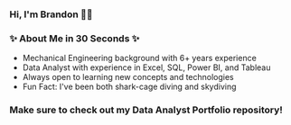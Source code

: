 ### Hi, I'm Brandon 🙋‍♂️

### ✨ About Me in 30 Seconds ✨
- Mechanical Engineering background with 6+ years experience
- Data Analyst with experience in Excel, SQL, Power BI, and Tableau
- Always open to learning new concepts and technologies
- Fun Fact: I've been both shark-cage diving and skydiving

### Make sure to check out my Data Analyst Portfolio repository!


<!--
**bhopkins332/bhopkins332** is a ✨ _special_ ✨ repository because its `README.md` (this file) appears on your GitHub profile.

Here are some ideas to get you started:

- 🔭 I’m currently working on ...
- 🌱 I’m currently learning ...
- 👯 I’m looking to collaborate on ...
- 🤔 I’m looking for help with ...
- 💬 Ask me about ...
- 📫 How to reach me: ...
- 😄 Pronouns: ...
- ⚡ Fun fact: ...
-->
